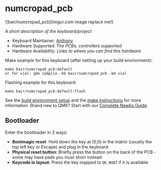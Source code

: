 # numcropad_pcb

![bair/numcropad_pcb](imgur.com image replace me!)

*A short description of the keyboard/project*

* Keyboard Maintainer: [Anthony](https://github.com/bair)
* Hardware Supported: *The PCBs, controllers supported*
* Hardware Availability: *Links to where you can find this hardware*

Make example for this keyboard (after setting up your build environment):

    make bair/numcropad_pcb:default
    or for vial: qmk compile -kb bair/numcropad_pcb -km vial

Flashing example for this keyboard:

    make bair/numcropad_pcb:default:flash

See the [build environment setup](https://docs.qmk.fm/#/getting_started_build_tools) and the [make instructions](https://docs.qmk.fm/#/getting_started_make_guide) for more information. Brand new to QMK? Start with our [Complete Newbs Guide](https://docs.qmk.fm/#/newbs).

## Bootloader

Enter the bootloader in 3 ways:

* **Bootmagic reset**: Hold down the key at (0,0) in the matrix (usually the top left key or Escape) and plug in the keyboard
* **Physical reset button**: Briefly press the button on the back of the PCB - some may have pads you must short instead
* **Keycode in layout**: Press the key mapped to `QK_BOOT` if it is available
